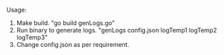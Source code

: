 Usage:
1. Make build.
	"go build genLogs.go"
2. Run binary to generate logs.
	"genLogs config.json logTemp1 logTemp2 logTemp3"
3. Change config.json as per requirement.
